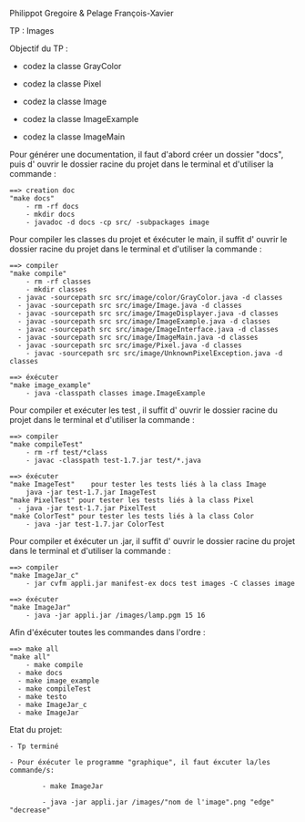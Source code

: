 Philippot Gregoire & Pelage François-Xavier

TP : Images

Objectif du TP :

  - codez la classe GrayColor

  - codez la classe Pixel

  - codez la classe Image

  - codez la classe ImageExample

  - codez la classe ImageMain

  Pour générer une documentation, il faut d'abord créer un dossier "docs",
  puis d' ouvrir le dossier racine du projet dans le terminal et d'utiliser la commande :

  	==> creation doc
  	"make docs"
  		- rm -rf docs
  		- mkdir docs
  		- javadoc -d docs -cp src/ -subpackages image

  Pour compiler les classes du projet et éxécuter le main,
  il suffit d' ouvrir le dossier racine du projet dans le terminal et d'utiliser la commande :

  	==> compiler
  	"make compile"
  		- rm -rf classes
  		- mkdir classes
      - javac -sourcepath src src/image/color/GrayColor.java -d classes
      -	javac -sourcepath src src/image/Image.java -d classes
      -	javac -sourcepath src src/image/ImageDisplayer.java -d classes
      -	javac -sourcepath src src/image/ImageExample.java -d classes
      -	javac -sourcepath src src/image/ImageInterface.java -d classes
      -	javac -sourcepath src src/image/ImageMain.java -d classes
      -	javac -sourcepath src src/image/Pixel.java -d classes
	    - javac -sourcepath src src/image/UnknownPixelException.java -d classes

    ==> éxécuter
  	"make image_example"
  		- java -classpath classes image.ImageExample

  Pour compiler et exécuter les test ,
  il suffit d' ouvrir le dossier racine du projet dans le terminal et d'utiliser la commande :

  	==> compiler
  	"make compileTest"
  		- rm -rf test/*class
  		- javac -classpath test-1.7.jar test/*.java

  	==> éxécuter
  	"make ImageTest"	pour tester les tests liés à la class Image
  		java -jar test-1.7.jar ImageTest
    "make PixelTest" pour tester les tests liés à la class Pixel
      - java -jar test-1.7.jar PixelTest
  	"make ColorTest" pour tester les tests liés à la class Color
  		- java -jar test-1.7.jar ColorTest

  Pour compiler et éxécuter un .jar,
  il suffit d' ouvrir le dossier racine du projet dans le terminal et d'utiliser la commande :

  	==> compiler
  	"make ImageJar_c"
  		- jar cvfm appli.jar manifest-ex docs test images -C classes image

  	==> éxécuter
  	"make ImageJar"
  		- java -jar appli.jar /images/lamp.pgm 15 16


  Afin d'éxécuter toutes les commandes dans l'ordre :

  	==> make all
  	"make all"
    	- make compile
      -	make docs
      -	make image_example
      -	make compileTest
      -	make testo
      -	make ImageJar_c
      -	make ImageJar

  Etat du projet:

  	- Tp terminé

  	- Pour éxécuter le programme "graphique", il faut éxcuter la/les commande/s:

  			- make ImageJar

  			- java -jar appli.jar /images/"nom de l'image".png "edge" "decrease"
